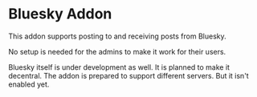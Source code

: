 Bluesky Addon
==============

This addon supports posting to and receiving posts from Bluesky.

No setup is needed for the admins to make it work for their users.

Bluesky itself is under development as well. It is planned to make it decentral.
The addon is prepared to support different servers. But it isn't enabled yet.